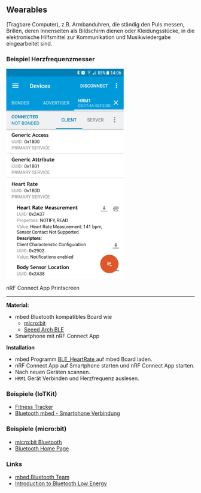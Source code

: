 Wearables
---------

(Tragbare Computer), z.B. Armbanduhren, die ständig den Puls messen, Brillen, deren Innenseiten als Bildschirm dienen oder Kleidungsstücke, in die elektronische Hilfsmittel zur Kommunikation und Musikwiedergabe eingearbeitet sind.

### Beispiel Herzfrequenzmesser

![](../images/BLEHeartRate.png)

nRF Connect App Printscreen

- - -

**Material:**
* mbed Bluetooth kompatibles Board wie
    * [micro:bit](https://developer.mbed.org/platforms/Microbit/)
    * [Seeed Arch BLE](https://developer.mbed.org/platforms/Seeed-Arch-BLE/)
* Smartphone mit nRF Connect App

**Installation**
* mbed Programm [BLE_HeartRate ](https://developer.mbed.org/teams/Bluetooth-Low-Energy/code/BLE_HeartRate/) auf mbed Board laden.
* nRF Connect App auf Smartphone starten und nRF Connect App starten.
* Nach neuen Geräten scannen.
* `HRM1` Gerät Verbinden und Herzfrequenz auslesen. 

### Beispiele (IoTKit)

* [Fitness Tracker](../i2c/FitnessTrackerV2/)
* [Bluetooth mbed - Smartphone Verbindung](../uart/Bluetooth_HC-06)

### Beispiele (micro:bit)

* [micro:bit Bluetooth](https://lancaster-university.github.io/microbit-docs/ble/profile/#pairing)
* [Bluetooth Home Page](https://www.bluetooth.com/)

### Links

* [mbed Bluetooth Team](https://developer.mbed.org/teams/Bluetooth-Low-Energy/)
* [Introduction to Bluetooth Low Energy](https://www.nxp.com/video/lesson-3-introduction-to-bluetooth-low-energy:LESSON-3-KW41Z-WIRELESS-LAB)